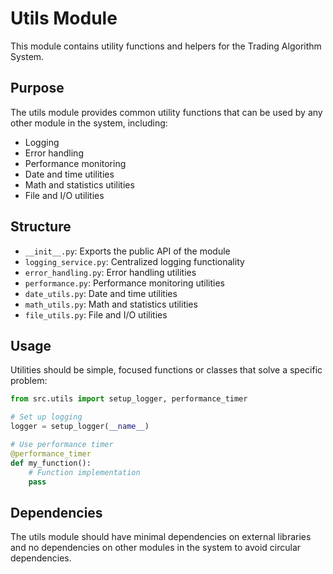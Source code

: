 # Utils Module

This module contains utility functions and helpers for the Trading Algorithm System.

## Purpose

The utils module provides common utility functions that can be used by any other module in the system, including:

- Logging
- Error handling
- Performance monitoring
- Date and time utilities
- Math and statistics utilities
- File and I/O utilities

## Structure

- `__init__.py`: Exports the public API of the module
- `logging_service.py`: Centralized logging functionality
- `error_handling.py`: Error handling utilities
- `performance.py`: Performance monitoring utilities
- `date_utils.py`: Date and time utilities
- `math_utils.py`: Math and statistics utilities
- `file_utils.py`: File and I/O utilities

## Usage

Utilities should be simple, focused functions or classes that solve a specific problem:

```python
from src.utils import setup_logger, performance_timer

# Set up logging
logger = setup_logger(__name__)

# Use performance timer
@performance_timer
def my_function():
    # Function implementation
    pass
```

## Dependencies

The utils module should have minimal dependencies on external libraries and no dependencies on other modules in the system to avoid circular dependencies.
